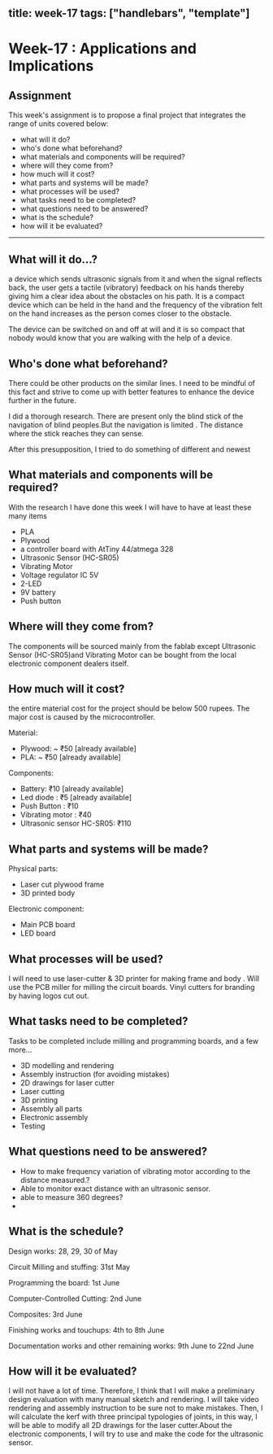 title: week-17
tags: ["handlebars", "template"]
---


# Week-17 : Applications and Implications



## Assignment


This week's assignment is to propose a final project that integrates the range of units covered below:

*    what will it do?
*    who's done what beforehand?
*    what materials and components will be required?
*    where will they come from?
*    how much will it cost?
*    what parts and systems will be made?
*    what processes will be used?
*    what tasks need to be completed?
*    what questions need to be answered?
*    what is the schedule?
*    how will it be evaluated?

--------------



## What will it do...?

a device which sends ultrasonic signals from it and when the signal reflects back, the user gets a tactile (vibratory) feedback on his hands thereby giving him a clear idea about the obstacles on his path. It is a compact device which can be held in the hand and the frequency of the vibration felt on the hand increases as the person comes closer to the obstacle. 

The device can be switched on and off at will and it is so compact that nobody would know that you are walking with the help of a device.



## Who's done what beforehand?

There could be other products on the similar lines. I need to be mindful of this fact and strive to come up with better features to enhance the device further in the future.

I did a thorough research. There are present only the blind stick of the navigation of blind peoples.But the navigation is limited . The distance where the stick reaches they can sense. 

After this presupposition, I tried to do something of different and newest

## What materials and components will be required?

With the research I have done this week I will have to have at least these many items

* PLA
* Plywood
* a controller board with AtTiny 44/atmega 328
* Ultrasonic Sensor (HC-SR05)
* Vibrating Motor
* Voltage regulator IC 5V
* 2-LED
* 9V battery
* Push button


## Where will they come from?

The components will be sourced mainly from the fablab except Ultrasonic Sensor (HC-SR05)and Vibrating Motor can be bought from the local electronic component dealers itself.




## How much will it cost?

the entire material cost for the project should be below 500 rupees. The major cost is caused by the microcontroller.


Material:

* Plywood: ~ ₹50 [already available]
*  PLA: ~ ₹50 [already available]

Components:

* Battery: ₹10 [already available]
* Led diode : ₹5 [already available]
* Push Button : ₹10
* Vibrating motor : ₹40
* Ultrasonic sensor HC-SR05: ₹110 




## What parts and systems will be made?

Physical parts:
* Laser cut plywood frame
* 3D printed body

Electronic component:

* Main PCB board
* LED board



## What processes will be used?

I will need to use laser-cutter & 3D printer for making frame and body . Will use the PCB miller for milling the circuit boards. Vinyl cutters for branding by having logos cut out.


## What tasks need to be completed?

Tasks to be completed include milling and programming boards, and a few more...


* 3D modelling and rendering
* Assembly instruction (for avoiding mistakes)
* 2D drawings for laser cutter
* Laser cutting
* 3D printing
* Assembly all parts
* Electronic assembly
* Testing




## What questions need to be answered?

* How to make frequency variation of vibrating motor according to the distance measured.?
* Able to monitor exact distance with an ultrasonic sensor. 
* able to measure 360 degrees?
* 


## What is the schedule?

Design works: 28, 29, 30 of May

Circuit Milling and stuffing: 31st May

Programming the board: 1st June

Computer-Controlled Cutting: 2nd June

Composites: 3rd June

Finishing works and touchups: 4th to 8th June

Documentation works and other remaining works: 9th June to 22nd June


## How will it be evaluated?

I will not have a lot of time. Therefore, I think that I will make a preliminary design evaluation with many manual sketch and rendering. I will take video rendering and assembly instruction to be sure not to make mistakes. Then, I will calculate the kerf with three principal typologies of joints, in this way, I will be able to modify all 2D drawings for the laser cutter.About the electronic components, I will try to use and make the code for the ultrasonic sensor.
